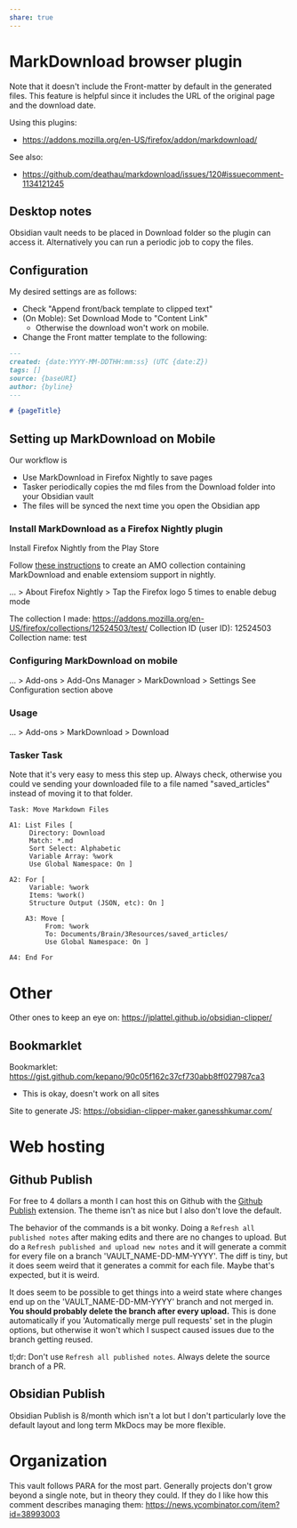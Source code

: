 ```yaml
---
share: true
---
```


# MarkDownload browser plugin

Note that it doesn't include the Front-matter by default in the generated files. This feature is helpful since it includes the URL of the original page and the download date.

Using this plugins:
* https://addons.mozilla.org/en-US/firefox/addon/markdownload/

See also: 
- https://github.com/deathau/markdownload/issues/120#issuecomment-1134121245

## Desktop notes
Obsidian vault needs to be placed in Download folder so the plugin can access it. Alternatively you can run a periodic job to copy the files.

## Configuration
My desired settings are as follows:
- Check "Append front/back template to clipped text"
- (On Moble): Set Download Mode to "Content Link"
  - Otherwise the download won't work on mobile. 
- Change the Front matter template to the following:
```md
---
created: {date:YYYY-MM-DDTHH:mm:ss} (UTC {date:Z})
tags: []
source: {baseURI}
author: {byline}
---

# {pageTitle}
```

## Setting up MarkDownload on Mobile
Our workflow is
- Use MarkDownload in Firefox Nightly to save pages
- Tasker periodically copies the md files from the Download folder into your Obsidian vault
- The files will be synced the next time you open the Obsidian app
### Install MarkDownload as a Firefox Nightly plugin
Install Firefox Nightly from the Play Store

Follow [these instructions](https://blog.mozilla.org/addons/2020/09/29/expanded-extension-support-in-firefox-for-android-nightly/) to create an AMO collection containing MarkDownload and enable extensiom support in nightly. 

... > About Firefox Nightly > Tap the Firefox logo 5 times to enable debug mode

The collection I made: https://addons.mozilla.org/en-US/firefox/collections/12524503/test/
Collection ID (user ID): 12524503
Collection name: test

### Configuring MarkDownload on mobile
... > Add-ons > Add-Ons Manager > MarkDownload > Settings
See Configuration section above
### Usage
... > Add-ons > MarkDownload > Download

### Tasker Task
Note that it's very easy to mess this step up. Always check, otherwise you could ve sending your downloaded file to a file named "saved_articles" instead of moving it to that folder. 

    Task: Move Markdown Files
    
    A1: List Files [
         Directory: Download
         Match: *.md
         Sort Select: Alphabetic
         Variable Array: %work
         Use Global Namespace: On ]
    
    A2: For [
         Variable: %work
         Items: %work()
         Structure Output (JSON, etc): On ]
    
        A3: Move [
             From: %work
             To: Documents/Brain/3Resources/saved_articles/
             Use Global Namespace: On ]
    
    A4: End For
    
    

# Other
Other ones to keep an eye on:
https://jplattel.github.io/obsidian-clipper/

## Bookmarklet
Bookmarklet: https://gist.github.com/kepano/90c05f162c37cf730abb8ff027987ca3
* This is okay, doesn't work on all sites

Site to generate JS: https://obsidian-clipper-maker.ganesshkumar.com/

# Web hosting
## Github Publish
For free to 4 dollars a month I can host this on Github with the [Github Publish](https://github.com/ObsidianPublisher/obsidian-github-publisher/tree/master) extension. The theme isn't as nice but I also don't love the default.

The behavior of the commands is a bit wonky. Doing a `Refresh all published notes` after making edits and there are no changes to upload. But do a `Refresh published and upload new notes` and it will generate a commit for every file on a branch  'VAULT_NAME-DD-MM-YYYY'. The diff is tiny, but it does seem weird that it generates a commit for each file. Maybe that's expected, but it is weird.

It does seem to be possible to get things into a weird state where changes end up on the 'VAULT_NAME-DD-MM-YYYY' branch and not merged in. **You should probably delete the branch after every upload.** This is done automatically if you 'Automatically merge pull requests' set in the plugin options, but otherwise it won't which I suspect caused issues due to the branch getting reused.

tl;dr: Don't use `Refresh all published notes`. Always delete the source branch of a PR.
## Obsidian Publish
Obsidian Publish is 8/month which isn't a lot but I don't particularly love the default layout and long term MkDocs may be more flexible.

# Organization
This vault follows PARA for the most part. Generally projects don't grow beyond a single note, but in theory they could. If they do I like how this comment describes managing them: https://news.ycombinator.com/item?id=38993003